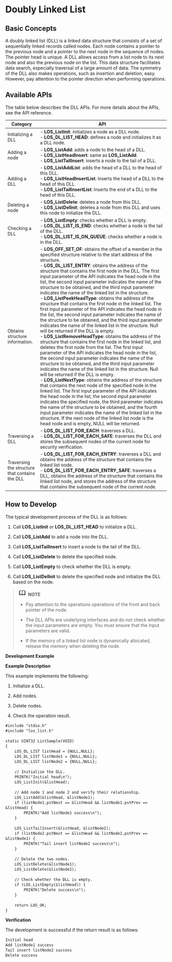 # Doubly Linked List


## Basic Concepts

A doubly linked list (DLL) is a linked data structure that consists of a set of sequentially linked records called nodes. Each node contains a pointer to the previous node and a pointer to the next node in the sequence of nodes. The pointer head is unique. A DLL allows access from a list node to its next node and also the previous node on the list. This data structure facilitates data search, especially traversal of a large amount of data.  The symmetry of the DLL also makes operations, such as insertion and deletion, easy. However, pay attention to the pointer direction when performing operations.


## Available APIs

The table below describes the DLL APIs. For more details about the APIs, see the API reference.

| **Category**| **API**|
| -------- | -------- |
| Initializing a DLL| - **LOS_ListInit**: initializes a node as a DLL node.<br>- **LOS_DL_LIST_HEAD**: defines a node and initializes it as a DLL node.|
| Adding a node| - **LOS_ListAdd**: adds a node to the head of a DLL.<br>- **LOS_ListHeadInsert**: same as **LOS_ListAdd**.<br>- **LOS_ListTailInsert**: inserts a node to the tail of a DLL.|
| Adding a DLL| - **LOS_ListAddList**: adds the head of a DLL to the head of this DLL.<br>- **LOS_ListHeadInsertList**: inserts the head of a DLL to the head of this DLL.<br>- **LOS_ListTailInsertList**: Inserts the end of a DLL to the head of this DLL.|
| Deleting a node| - **LOS_ListDelete**: deletes a node from this DLL.<br>- **LOS_ListDelInit**: deletes a node from this DLL and uses this node to initialize the DLL.|
| Checking a DLL| - **LOS_ListEmpty**: checks whether a DLL is empty.<br>- **LOS_DL_LIST_IS_END**: checks whether a node is the tail of the DLL.<br>- **LOS_DL_LIST_IS_ON_QUEUE**: checks whether a node is in the DLL.|
| Obtains structure information.| - **LOS_OFF_SET_OF**: obtains the offset of a member in the specified structure relative to the start address of the structure.<br>- **LOS_DL_LIST_ENTRY**: obtains the address of the structure that contains the first node in the DLL. The first input parameter of the API indicates the head node in the list, the second input parameter indicates the name of the structure to be obtained, and the third input parameter indicates the name of the linked list in the structure.<br>- **LOS_ListPeekHeadType**: obtains the address of the structure that contains the first node in the linked list. The first input parameter of the API indicates the head node in the list, the second input parameter indicates the name of the structure to be obtained, and the third input parameter indicates the name of the linked list in the structure. Null will be returned if the DLL is empty.<br>- **LOS_ListRemoveHeadType**: obtains the address of the structure that contains the first node in the linked list, and deletes the first node from the list. The first input parameter of the API indicates the head node in the list, the second input parameter indicates the name of the structure to be obtained, and the third input parameter indicates the name of the linked list in the structure. Null will be returned if the DLL is empty.<br>- **LOS_ListNextType**: obtains the address of the structure that contains the next node of the specified node in the linked list. The first input parameter of the API indicates the head node in the list, the second input parameter indicates the specified node, the third parameter indicates the name of the structure to be obtained, and the fourth input parameter indicates the name of the linked list in the structure. If the next node of the linked list node is the head node and is empty, NULL will be returned.|
| Traversing a DLL| - **LOS_DL_LIST_FOR_EACH**: traverses a DLL.<br>- **LOS_DL_LIST_FOR_EACH_SAFE**: traverses the DLL and stores the subsequent nodes of the current node for security verification.|
| Traversing the structure that contains the DLL| - **LOS_DL_LIST_FOR_EACH_ENTRY**: traverses a DLL and obtains the address of the structure that contains the linked list node.<br>- **LOS_DL_LIST_FOR_EACH_ENTRY_SAFE**: traverses a DLL, obtains the address of the structure that contains the linked list node, and stores the address of the structure that contains the subsequent node of the current node.|


## How to Develop

The typical development process of the DLL is as follows:

1. Call **LOS_ListInit** or **LOS_DL_LIST_HEAD** to initialize a DLL.

2. Call **LOS_ListAdd** to add a node into the DLL.

3. Call **LOS_ListTailInsert** to insert a node to the tail of the DLL.

4. Call **LOS_ListDelete** to delete the specified node.

5. Call **LOS_ListEmpty** to check whether the DLL is empty.

6. Call **LOS_ListDelInit** to delete the specified node and initialize the DLL based on the node.


> ![icon-note.gif](public_sys-resources/icon-note.gif) **NOTE**<br>
> - Pay attention to the operations operations of the front and back pointer of the node.
> 
> - The DLL APIs are underlying interfaces and do not check whether the input parameters are empty. You must ensure that the input parameters are valid.
> 
> - If the memory of a linked list node is dynamically allocated, release the memory when deleting the node.


 **Development Example**

**Example Description**


This example implements the following:


1. Initialize a DLL.

2. Add nodes.

3. Delete nodes.

4. Check the operation result.



```
#include "stdio.h"
#include "los_list.h"

static UINT32 ListSample(VOID)
{
    LOS_DL_LIST listHead = {NULL,NULL};
    LOS_DL_LIST listNode1 = {NULL,NULL};
    LOS_DL_LIST listNode2 = {NULL,NULL};

    // Initialize the DLL.
    PRINTK("Initial head\n");
    LOS_ListInit(&listHead);

    // Add node 1 and node 2 and verify their relationship.
    LOS_ListAdd(&listHead, &listNode1);
    if (listNode1.pstNext == &listHead && listNode1.pstPrev == &listHead) {
        PRINTK("Add listNode1 success\n");
    }

    LOS_ListTailInsert(&listHead, &listNode2);
    if (listNode2.pstNext == &listHead && listNode2.pstPrev == &listNode1) {
        PRINTK("Tail insert listNode2 success\n");
    }

    // Delete the two nodes.
    LOS_ListDelete(&listNode1);
    LOS_ListDelete(&listNode2);

    // Check whether the DLL is empty.
    if (LOS_ListEmpty(&listHead)) {
        PRINTK("Delete success\n");
    }

    return LOS_OK;
}
```


**Verification**


The development is successful if the return result is as follows:

```
Initial head 
Add listNode1 success 
Tail insert listNode2 success
Delete success
```
